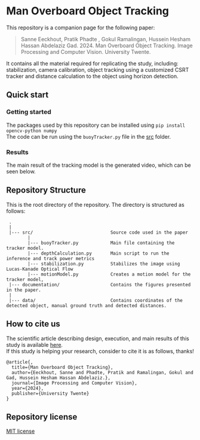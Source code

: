 # Man Overboard Object Tracking
This repository is a companion page for the following paper:
> Sanne Eeckhout, Pratik Phadte , Gokul Ramalingan, Hussein Hesham Hassan Abdelaziz Gad. 2024. Man Overboard Object Tracking. Image Processing and Computer Vision. University Twente.

It contains all the material required for replicating the study, including: stabilization, camera calibration, object tracking using a customized CSRT tracker and distance calculation to the object using horizon detection.

## Quick start

### Getting started

The packages used by this repository can be installed using ```pip install opencv-python numpy```  
The code can be run using the `buoyTracker.py` file in the [src](src/) folder.

### Results
The main result of the tracking model is the generated video, which can be seen below.



## Repository Structure
This is the root directory of the repository. The directory is structured as follows:

     .
     |
     |--- src/                             Source code used in the paper
            |
            |--- buoyTracker.py            Main file containing the tracker model.
            |--- depthCalculation.py       Main script to run the inference and track power metrics
            |--- stabilization.py          Stabilizes the image using Lucas-Kanade Optical Flow
            |--- motionModel.py            Creates a motion model for the tracker model, 
     |--- documentation/                   Contains the figures presented in the paper.
     |
     |--- data/                            Contains coordinates of the detected object, manual ground truth and detected distances.


## How to cite us
The scientific article describing design, execution, and main results of this study is available [here](https://github.com/s-eeckhout/ipcv-project/report.pdf).<br> 
If this study is helping your research, consider to cite it is as follows, thanks!

```
@article{,
  title={Man Overboard Object Tracking},
  author={Eeckhout, Sanne and Phadte, Pratik and Ramalingan, Gokul and Gad, Hussein Hesham Hassan Abdelaziz.},
  journal={Image Processing and Computer Vision},
  year={2024},
  publisher={University Twente}
}
```

## Repository license
[MIT license](https://opensource.org/licenses/MIT)
